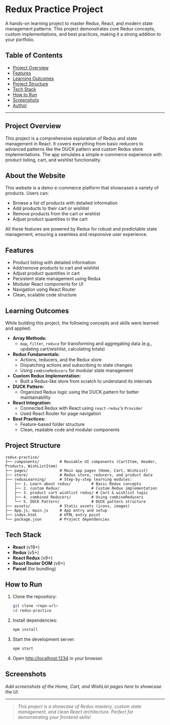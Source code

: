 # Redux Practice Project

A hands-on learning project to master Redux, React, and modern state management patterns. This project demonstrates core Redux concepts, custom implementations, and best practices, making it a strong addition to your portfolio.

## Table of Contents

- [Project Overview](#project-overview)
- [Features](#features)
- [Learning Outcomes](#learning-outcomes)
- [Project Structure](#project-structure)
- [Tech Stack](#tech-stack)
- [How to Run](#how-to-run)
- [Screenshots](#screenshots)
- [Author](#author)

---

## Project Overview

This project is a comprehensive exploration of Redux and state management in React. It covers everything from basic reducers to advanced patterns like the DUCK pattern and custom Redux store implementations. The app simulates a simple e-commerce experience with product listing, cart, and wishlist functionality.

## About the Website

This website is a demo e-commerce platform that showcases a variety of products. Users can:

- Browse a list of products with detailed information
- Add products to their cart or wishlist
- Remove products from the cart or wishlist
- Adjust product quantities in the cart

All these features are powered by Redux for robust and predictable state management, ensuring a seamless and responsive user experience.

## Features

- Product listing with detailed information
- Add/remove products to cart and wishlist
- Adjust product quantities in cart
- Persistent state management using Redux
- Modular React components for UI
- Navigation using React Router
- Clean, scalable code structure

## Learning Outcomes

While building this project, the following concepts and skills were learned and applied:

- **Array Methods:**
  - `map`, `filter`, `reduce` for transforming and aggregating data (e.g., updating cart/wishlist, calculating totals)
- **Redux Fundamentals:**
  - Actions, reducers, and the Redux store
  - Dispatching actions and subscribing to state changes
  - Using `combineReducers` for modular state management
- **Custom Redux Implementation:**
  - Built a Redux-like store from scratch to understand its internals
- **DUCK Pattern:**
  - Organized Redux logic using the DUCK pattern for better maintainability
- **React Integration:**
  - Connected Redux with React using `react-redux`'s `Provider`
  - Used React Router for page navigation
- **Best Practices:**
  - Feature-based folder structure
  - Clean, readable code and modular components

## Project Structure

```
redux-practice/
├── components/         # Reusable UI components (CartItem, Header, Products, WishListItem)
├── pages/              # Main app pages (Home, Cart, WishList)
├── store/              # Redux store, reducers, and product data
├── reduxLearning/      # Step-by-step learning modules:
│   ├── 1. Learn about redux/         # Basic Redux concepts
│   ├── 2. custom Redux/              # Custom Redux implementation
│   ├── 3. product cart wishlist redux/ # Cart & wishlist logic
│   ├── 4. combined Reducers/         # Using combineReducers
│   └── 5. DUCK Pattern/              # DUCK pattern structure
├── assets/             # Static assets (icons, images)
├── App.js, main.js     # App entry and setup
├── index.html          # HTML entry point
└── package.json        # Project dependencies
```

## Tech Stack

- **React** (v19+)
- **Redux** (v5+)
- **React Redux** (v9+)
- **React Router DOM** (v6+)
- **Parcel** (for bundling)

## How to Run

1. Clone the repository:
   ```bash
   git clone <repo-url>
   cd redux-practice
   ```
2. Install dependencies:
   ```bash
   npm install
   ```
3. Start the development server:
   ```bash
   npm start
   ```
4. Open [http://localhost:1234](http://localhost:1234) in your browser.

## Screenshots

_Add screenshots of the Home, Cart, and WishList pages here to showcase the UI._

---

> _This project is a showcase of Redux mastery, custom state management, and clean React architecture. Perfect for demonstrating your frontend skills!_
